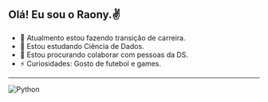 ## Olá! Eu sou o Raony.✌

- 🔭 Atualmento estou fazendo transição de carreira.
- 🌱 Estou estudando Ciência de Dados.
- 👯 Estou procurando colaborar com pessoas da DS.
- ⚡ Curiosidades: Gosto de futebol e games.

---

![Python](https://upload.wikimedia.org/wikipedia/commons/thumb/c/c3/Python-logo-notext.svg/50px-Python-logo-notext.svg.png)
